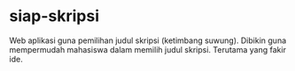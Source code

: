 # siap-skripsi
Web aplikasi guna pemilihan judul skripsi (ketimbang suwung).
Dibikin guna mempermudah mahasiswa dalam memilih judul skripsi.
Terutama yang fakir ide.
